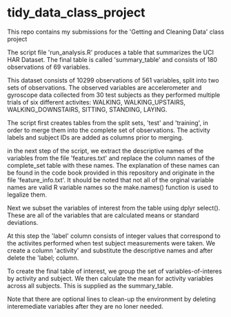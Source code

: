 # tidy_data_class_project
This repo contains my submissions for the 'Getting and Cleaning Data' class project

The script file 'run_analysis.R' produces a table that summarizes the UCI HAR Dataset. The final table
is called 'summary_table' and consists of 180 observations of 69 variables.

This dataset consists of 10299 observations of 561 variables, split into two sets of observations. The observed variables are accelerometer and gyroscope data collected from 30 test subjects as they performed multiple trials of six different activites: WALKING, WALKING_UPSTAIRS, WALKING_DOWNSTAIRS, SITTING, STANDING, LAYING.

The script first creates tables from the split sets, 'test' and 'training', in order to merge them into the complete set of observations. The activity labels and subject IDs are added as columns prior to merging.

in the next step of the script, we extract the descriptive names of the variables from the file 'features.txt' and replace the column names of the complete_set table with these names. The explanation of these names can be found in the code book provided in this repository and originate in the file 'feature_info.txt'. It should be noted that not all of the orginal variable names are valid R variable names so the make.names() function is used to legalize them.

Next we subset the variables of interest from the table using dplyr select(). These are all of the variables that are calculated means or standard deviations.

At this step the 'label' column consists of integer values that correspond to the activites performed when test subject measurements were taken. We create a column 'activity' and substitute the descriptive names and after delete the 'label; column.

To create the final table of interest, we group the set of variables-of-interes by activity and subject. We then calculate the mean for activity variables across all subjects. This is supplied as the summary_table.

Note that there are optional lines to clean-up the environment by deleting interemediate variables after they are no loner needed.

